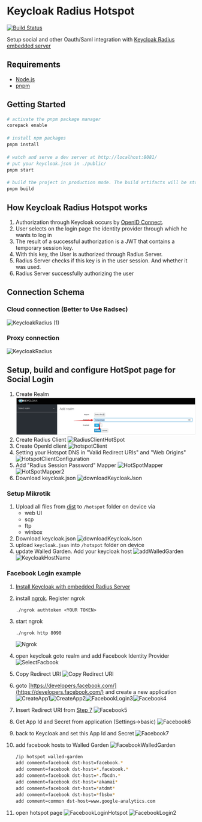 # Keycloak Radius Hotspot

[![Build Status][build-badge]][build]

[build]: https://github.com/akunzai/mikrotik-hotspot-oauth/actions/workflows/build.yml
[build-badge]: https://github.com/akunzai/mikrotik-hotspot-oauth/actions/workflows/build.yml/badge.svg

Setup social and other Oauth/Saml integration with [Keycloak Radius embedded server](https://github.com/vzakharchenko/keycloak-radius-plugin/releases)

## Requirements

- [Node.js](https://nodejs.org)
- [pnpm](https://pnpm.io/)

## Getting Started

```sh
# activate the pnpm package manager
corepack enable

# install npm packages
pnpm install

# watch and serve a dev server at http://localhost:8081/
# put your keycloak.json in ./public/
pnpm start

# build the project in production mode. The build artifacts will be stored in the `dist/` directory
pnpm build
```

## How Keycloak Radius Hotspot works

1. Authorization through Keycloak occurs by [OpenID Connect](https://www.keycloak.org/docs/latest/securing_apps/#openid-connect-2).
2. User selects on the login page the identity provider through which he wants to log in
3. The result of a successful authorization is a JWT that contains a temporary session key.
4. With this key, the User is authorized through Radius Server.
5. Radius Server checks if this key is in the user session. And whether it was used.
6. Radius Server successfully authorizing the user

## Connection Schema

### Cloud connection (Better to Use Radsec)

![KeycloakRadius (1)](https://github.com/vzakharchenko/mikrotik-hotspot-oauth/raw/master/docs/KeycloakRadius.png)

### Proxy connection

![KeycloakRadius](https://github.com/vzakharchenko/mikrotik-hotspot-oauth/raw/master/docs/KeycloakRadius2.png)

## Setup, build and configure  HotSpot page for Social Login

1. Create Realm ![hotspotRealm](/docs/hotspotRealm.png)
2. Create Radius Client ![RadiusClientHotSpot](https://github.com/vzakharchenko/mikrotik-hotspot-oauth/raw/master/docs/RadiusClientHotSpot.png)
3. Create OpenId client ![hotspotClient](https://github.com/vzakharchenko/mikrotik-hotspot-oauth/raw/master/docs/hotspotClient.png)
4. Setting your Hotspot DNS in "Valid Redirect URIs" and "Web Origins" ![HotspotClientConfiguration](https://github.com/vzakharchenko/mikrotik-hotspot-oauth/raw/master/docs/HotspotClientConfiguration.png)
5. Add "Radius Session Password" Mapper ![HotSpotMapper](https://github.com/vzakharchenko/mikrotik-hotspot-oauth/raw/master/docs/HotSpotMapper.png) ![HotSpotMapper2](https://github.com/vzakharchenko/mikrotik-hotspot-oauth/raw/master/docs/HotSpotMapper2_1.png)
6. Download keycloak.json ![downloadKeycloakJson](https://github.com/vzakharchenko/mikrotik-hotspot-oauth/raw/master/docs/downloadKeycloakJson.png)

### Setup Mikrotik

1. Upload all files from [dist](./dist) to `/hotspot` folder on device via
    - web UI
    - scp
    - ftp
    - winbox
2. Download keycloak.json ![downloadKeycloakJson](https://github.com/vzakharchenko/mikrotik-hotspot-oauth/raw/master/docs/downloadKeycloakJson.png)
3. upload `keycloak.json` into `/hotspot` folder on device
4. update Walled Garden. Add your keycloak host ![addWalledGarden](https://github.com/vzakharchenko/mikrotik-hotspot-oauth/raw/master/docs/addWalledGarden.png) ![KeycloakHostName](https://github.com/vzakharchenko/mikrotik-hotspot-oauth/raw/master/docs/KeycloakHostName.png)

### Facebook Login example

1. [Install Keycloak with embedded Radius Server](https://github.com/vzakharchenko/keycloak-radius-plugin#release-setup)
2. install [ngrok](https://ngrok.com/). Register ngrok  <pre><code>./ngrok authtoken \<YOUR TOKEN\></pre></code>
3. start ngrok <pre><code>./ngrok http 8090</pre></code>![Ngrok](https://github.com/vzakharchenko/mikrotik-hotspot-oauth/raw/master/docs/Ngrok.png)
4. open keycloak goto realm and add Facebook Identity Provider ![SelectFacbook](https://github.com/vzakharchenko/mikrotik-hotspot-oauth/raw/master/docs/SelectFacbook.png)
5. Copy Redirect URI ![Copy Redirect URI](https://github.com/vzakharchenko/mikrotik-hotspot-oauth/raw/master/docs/Copy%20Redirect%20URI.png)
6. goto [https://developers.facebook.com/](https://developers.facebook.com/) and create a new application ![CreateApp1](https://github.com/vzakharchenko/mikrotik-hotspot-oauth/raw/master/docs/CreateApp1.png)![CreateApp2](https://github.com/vzakharchenko/mikrotik-hotspot-oauth/raw/master/docs/CreateApp2.png)![FacebookLogin3](https://github.com/vzakharchenko/mikrotik-hotspot-oauth/raw/master/docs/FacebookLogin3.png)![Facebook4](https://github.com/vzakharchenko/mikrotik-hotspot-oauth/raw/master/docs/Facebook4.png)
7. Insert Redirect URI from [Step 7](#L43) ![Facebook5](https://github.com/vzakharchenko/mikrotik-hotspot-oauth/raw/master/docs/Facebook5.png)
8. Get App Id and Secret from application (Settings->basic) ![Facebook6](https://github.com/vzakharchenko/mikrotik-hotspot-oauth/raw/master/docs/Facebook6.png)
9. back to Keycloak and set this App Id and Secret ![Facebook7](https://github.com/vzakharchenko/mikrotik-hotspot-oauth/raw/master/docs/Facebook7.png)
10. add facebook hosts to Walled Garden ![FacebookWalledGarden](https://github.com/vzakharchenko/mikrotik-hotspot-oauth/raw/master/docs/FacebookWalledGarden.png)

    ```sh
    /ip hotspot walled-garden
    add comment=facebook dst-host=facebook.*
    add comment=facebook dst-host=*.facebook.*
    add comment=facebook dst-host=*.fbcdn.*
    add comment=facebook dst-host=*akamai*
    add comment=facebook dst-host=*atdmt*
    add comment=facebook dst-host=*fbsbx*
    add comment=common dst-host=www.google-analytics.com
    ```

11. open hotspot page ![FacebookLoginHotspot](https://github.com/vzakharchenko/mikrotik-hotspot-oauth/raw/master/docs/FacebookLoginHotspot.png) ![FacebookLogin2](https://github.com/vzakharchenko/mikrotik-hotspot-oauth/raw/master/docs/FacebookLogin2.png)
